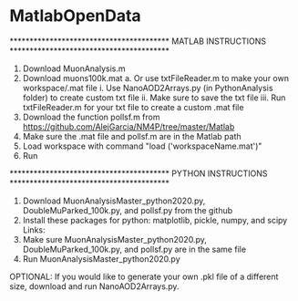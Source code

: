 # MatlabOpenData
**************************************** MATLAB INSTRUCTIONS ****************************************

1. Download MuonAnalysis.m
2. Download muons100k.mat
    a. Or use txtFileReader.m to make your own workspace/.mat file
        i. Use NanoAOD2Arrays.py (in PythonAnalysis folder) to create custom txt file
        ii. Make sure to save the txt file
        iii. Run txtFileReader.m for your txt file to create a custom .mat file
3. Download the function pollsf.m from https://github.com/AlejGarcia/NM4P/tree/master/Matlab
4. Make sure the .mat file and pollsf.m are in the Matlab path
5. Load workspace with command "load ('workspaceName.mat')"
6. Run

**************************************** PYTHON INSTRUCTIONS ****************************************

1. Download MuonAnalysisMaster_python2020.py, DoubleMuParked_100k.py, and pollsf.py from the github
2. Install these packages for python: matplotlib, pickle, numpy, and scipy
    Links:
3. Make sure MuonAnalysisMaster_python2020.py, DoubleMuParked_100k.py, and pollsf.py are in the same file
4. Run MuonAnalysisMaster_python2020.py

OPTIONAL: If you would like to generate your own .pkl file of a different size, download and run NanoAOD2Arrays.py.
